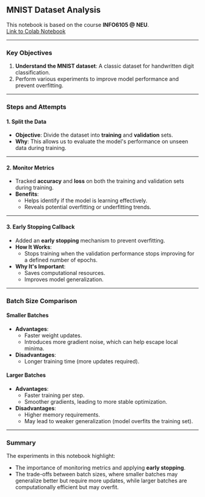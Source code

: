 
## **MNIST Dataset Analysis**
This notebook is based on the course **INFO6105 @ NEU**.  
[Link to Colab Notebook](https://colab.research.google.com/drive/151YaTirqRd32BMCqB83Pc94aFFVk1-x3?usp=sharing)

---

### **Key Objectives**
1. **Understand the MNIST dataset**: A classic dataset for handwritten digit classification.
2. Perform various experiments to improve model performance and prevent overfitting.

---

### **Steps and Attempts**
#### **1. Split the Data**
- **Objective**: Divide the dataset into **training** and **validation** sets.
- **Why**: This allows us to evaluate the model's performance on unseen data during training.

---

#### **2. Monitor Metrics**
- Tracked **accuracy** and **loss** on both the training and validation sets during training.
- **Benefits**:
  - Helps identify if the model is learning effectively.
  - Reveals potential overfitting or underfitting trends.

---

#### **3. Early Stopping Callback**
- Added an **early stopping** mechanism to prevent overfitting.
- **How It Works**:
  - Stops training when the validation performance stops improving for a defined number of epochs.
- **Why It's Important**:
  - Saves computational resources.
  - Improves model generalization.

---

### **Batch Size Comparison**
#### **Smaller Batches**
- **Advantages**:
  - Faster weight updates.
  - Introduces more gradient noise, which can help escape local minima.
- **Disadvantages**:
  - Longer training time (more updates required).

#### **Larger Batches**
- **Advantages**:
  - Faster training per step.
  - Smoother gradients, leading to more stable optimization.
- **Disadvantages**:
  - Higher memory requirements.
  - May lead to weaker generalization (model overfits the training set).

---

### **Summary**
The experiments in this notebook highlight:
- The importance of monitoring metrics and applying **early stopping**.
- The trade-offs between batch sizes, where smaller batches may generalize better but require more updates, while larger batches are computationally efficient but may overfit.

